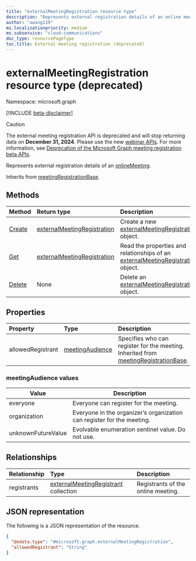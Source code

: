 ```yaml
---
title: "externalMeetingRegistration resource type"
description: "Represents external registration details of an online meeting."
author: "awang119"
ms.localizationpriority: medium
ms.subservice: "cloud-communications"
doc_type: resourcePageType
toc.title: External meeting registration (deprecated)
---
```

# externalMeetingRegistration resource type (deprecated)

Namespace: microsoft.graph

[!INCLUDE [beta-disclaimer](../../includes/beta-disclaimer.md)]

> [!CAUTION]
> The external meeting registration API is deprecated and will stop returning data on **December 31, 2024**. Please use the new [webinar APIs](../resources/virtualeventwebinar.md). For more information, see [Deprecation of the Microsoft Graph meeting registration beta APIs](https://devblogs.microsoft.com/microsoft365dev/deprecation-of-the-microsoft-graph-meeting-registration-beta-apis/). 

Represents external registration details of an [onlineMeeting](../resources/onlinemeeting.md).

Inherits from [meetingRegistrationBase](meetingregistrationbase.md).

## Methods
|Method|Return type|Description|
|:---|:---|:---|
|[Create](../api/externalmeetingregistration-post.md)|[externalMeetingRegistration](externalmeetingregistration.md)|Create a new [externalMeetingRegistration](externalmeetingregistration.md) object.|
|[Get](../api/externalmeetingregistration-get.md)|[externalMeetingRegistration](externalmeetingregistration.md)|Read the properties and relationships of an [externalMeetingRegistration](externalmeetingregistration.md) object.|
|[Delete](../api/externalmeetingregistration-delete.md)|None|Delete an [externalMeetingRegistration](externalmeetingregistration.md) object.|

## Properties

| Property          | Type                                       | Description                                 |
|:------------------|:-------------------------------------------|:--------------------------------------------|
| allowedRegistrant | [meetingAudience](#meetingaudience-values) | Specifies who can register for the meeting. Inherited from [meetingRegistrationBase](meetingregistrationbase.md). |

### meetingAudience values

| Value              | Description                                                            |
|--------------------|------------------------------------------------------------------------|
| everyone           | Everyone can register for the meeting.                                 |
| organization       | Everyone in the organizer’s organization can register for the meeting. |
| unknownFutureValue | Evolvable enumeration sentinel value. Do not use.                      |

## Relationships

| Relationship | Type                                                                 | Description                        |
|:-------------|:---------------------------------------------------------------------|:-----------------------------------|
| registrants  | [externalMeetingRegistrant](externalmeetingregistrant.md) collection | Registrants of the online meeting. |

## JSON representation

The following is a JSON representation of the resource.
<!-- {
  "blockType": "resource",
  "keyProperty": "id",
  "@odata.type": "microsoft.graph.externalMeetingRegistration",
  "baseType": "microsoft.graph.meetingRegistrationBase",
  "openType": false
}
-->

``` json
{
  "@odata.type": "#microsoft.graph.externalMeetingRegistration",
  "allowedRegistrant": "String"
}
```
